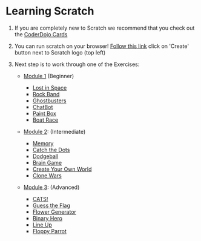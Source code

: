 # Learning Scratch


1) If you are completely new to Scratch we recommend that you check out the [CoderDojo Cards](http://kata.coderdojo.com/wiki/Beginner_Scratch)

2) You can run scratch on your browser! [Follow this link](https://scratch.mit.edu/)
   click on 'Create' button next to Scratch logo (top left)

3) Next step is to work through one of the Exercises:
    - [Module 1](https://projects.raspberrypi.org/en/codeclub/scratch-module-1) (Beginner)
        - [Lost in Space](https://projects.raspberrypi.org/en/projects/lost-in-space)
        - [Rock Band](https://projects.raspberrypi.org/en/projects/rock-band)
        - [Ghostbusters](https://projects.raspberrypi.org/en/projects/ghostbusters)
        - [ChatBot](https://projects.raspberrypi.org/en/projects/chatbot)
        - [Paint Box](https://projects.raspberrypi.org/en/projects/paint-box)
        - [Boat Race](https://projects.raspberrypi.org/en/projects/boat-race)
    
    - [Module 2](https://projects.raspberrypi.org/en/codeclub/scratch-module-2): (Intermediate)
        - [Memory](https://projects.raspberrypi.org/en/projects/memory)
        - [Catch the Dots](https://projects.raspberrypi.org/en/projects/catch-the-dots)
        - [Dodgeball](https://projects.raspberrypi.org/en/projects/dodgeball)
        - [Brain Game](https://projects.raspberrypi.org/en/projects/brain-game)
        - [Create Your Own World](https://projects.raspberrypi.org/en/projects/create-your-own-world)
        - [Clone Wars](https://projects.raspberrypi.org/en/projects/clone-wars)
	
    - [Module 3](https://projects.raspberrypi.org/en/codeclub/scratch-module-3): (Advanced)
    	- [CATS!](https://projects.raspberrypi.org/en/projects/cats)
        - [Guess the Flag](https://projects.raspberrypi.org/en/projects/guess-the-flag)
        - [Flower Generator](https://projects.raspberrypi.org/en/projects/flower-generator)
        - [Binary Hero](https://projects.raspberrypi.org/en/projects/binary-hero)
        - [Line Up](https://projects.raspberrypi.org/en/projects/lineup)
        - [Floppy Parrot](https://projects.raspberrypi.org/en/projects/flappy-parrot)
